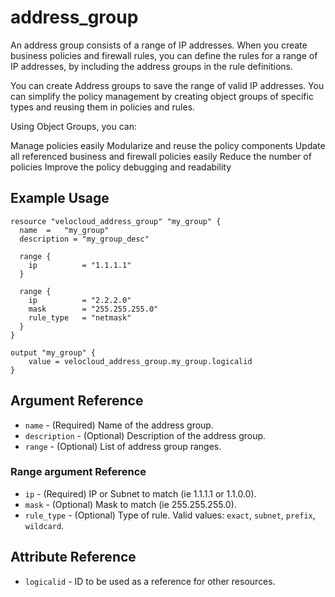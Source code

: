 # address_group

An address group consists of a range of IP addresses. When you create business policies and firewall rules, you can define the rules for a range of IP addresses, by including the address groups in the rule definitions.

You can create Address groups to save the range of valid IP addresses. You can simplify the policy management by creating object groups of specific types and reusing them in policies and rules.

Using Object Groups, you can:

Manage policies easily
Modularize and reuse the policy components
Update all referenced business and firewall policies easily
Reduce the number of policies
Improve the policy debugging and readability

## Example Usage

```hcl
resource "velocloud_address_group" "my_group" {
  name  =   "my_group"
  description = "my_group_desc"

  range {
    ip          = "1.1.1.1"
  }

  range {
    ip          = "2.2.2.0"
    mask        = "255.255.255.0"
    rule_type   = "netmask"
  }
}

output "my_group" {
    value = velocloud_address_group.my_group.logicalid
}

```

## Argument Reference

* `name` - (Required) Name of the address group.
* `description` - (Optional) Description of the address group.
* `range` - (Optional) List of address group ranges.

### Range argument Reference
* `ip` - (Required) IP or Subnet to match (ie 1.1.1.1 or 1.1.0.0).
* `mask` - (Optional) Mask to match (ie 255.255.255.0).
* `rule_type` - (Optional) Type of rule. Valid values: `exact`, `subnet`, `prefix`, `wildcard`.

## Attribute Reference

* `logicalid` - ID to be used as a reference for other resources.